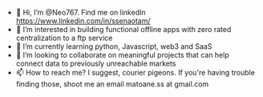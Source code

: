 - 👋 Hi, I’m @Neo767. Find me on linkedIn https://www.linkedin.com/in/ssenaotam/
- 👀 I’m interested in building functional offline apps with zero rated centralization to a ftp service 
- 🌱 I’m currently learning python, Javascript, web3 and SaaS
- 💞️ I’m looking to collaborate on meaningful projects that can help connect data to previously unreachable markets
- 📫 How to reach me? I suggest, courier pigeons. If you're having trouble finding those, shoot me an email matoane.ss at gmail.com

<!---
Neo767/Neo767 is a ✨ special ✨ repository because its `README.md` (this file) appears on your GitHub profile.
You can click the Preview link to take a look at your changes.
--->
